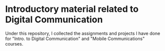 # Introductory material related to Digital Communication
Under this repository, I collected the assignments and projects I have done for
"Intro. to Digital Communication" and "Mobile Communications" courses.
